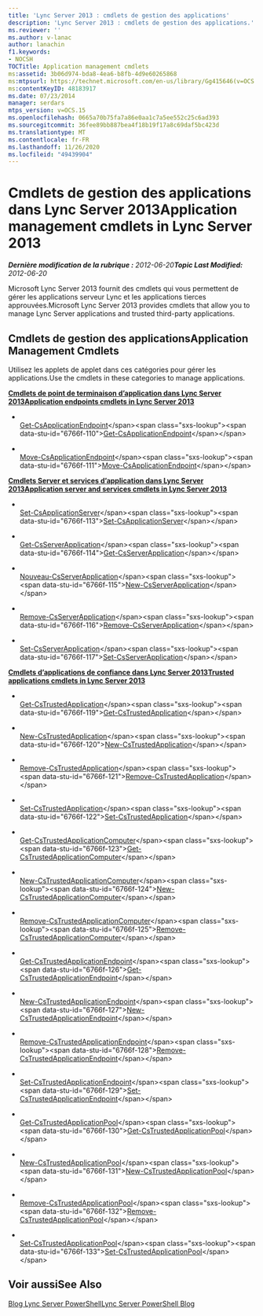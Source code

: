 ```yaml
---
title: 'Lync Server 2013 : cmdlets de gestion des applications'
description: 'Lync Server 2013 : cmdlets de gestion des applications.'
ms.reviewer: ''
ms.author: v-lanac
author: lanachin
f1.keywords:
- NOCSH
TOCTitle: Application management cmdlets
ms:assetid: 3b06d974-bda8-4ea6-b8fb-4d9e60265868
ms:mtpsurl: https://technet.microsoft.com/en-us/library/Gg415646(v=OCS.15)
ms:contentKeyID: 48183917
ms.date: 07/23/2014
manager: serdars
mtps_version: v=OCS.15
ms.openlocfilehash: 0665a70b75fa7a86e0aa1c7a5ee552c25c6ad393
ms.sourcegitcommit: 36fee89bb887bea4f18b19f17a8c69daf5bc423d
ms.translationtype: MT
ms.contentlocale: fr-FR
ms.lasthandoff: 11/26/2020
ms.locfileid: "49439904"
---
```

# <a name="application-management-cmdlets-in-lync-server-2013"></a><span data-ttu-id="6766f-103">Cmdlets de gestion des applications dans Lync Server 2013</span><span class="sxs-lookup"><span data-stu-id="6766f-103">Application management cmdlets in Lync Server 2013</span></span>

<div data-xmlns="http://www.w3.org/1999/xhtml">

<div class="topic" data-xmlns="http://www.w3.org/1999/xhtml" data-msxsl="urn:schemas-microsoft-com:xslt" data-cs="https://msdn.microsoft.com/">

<div data-asp="https://msdn2.microsoft.com/asp">



</div>

<div id="mainSection">

<div id="mainBody"><span data-ttu-id="6766f-104">

<span> </span></span><span class="sxs-lookup"><span data-stu-id="6766f-104">

<span> </span></span></span>

<span data-ttu-id="6766f-105">_**Dernière modification de la rubrique :** 2012-06-20_</span><span class="sxs-lookup"><span data-stu-id="6766f-105">_**Topic Last Modified:** 2012-06-20_</span></span>

<span data-ttu-id="6766f-106">Microsoft Lync Server 2013 fournit des cmdlets qui vous permettent de gérer les applications serveur Lync et les applications tierces approuvées.</span><span class="sxs-lookup"><span data-stu-id="6766f-106">Microsoft Lync Server 2013 provides cmdlets that allow you to manage Lync Server applications and trusted third-party applications.</span></span>

<div>

## <a name="application-management-cmdlets"></a><span data-ttu-id="6766f-107">Cmdlets de gestion des applications</span><span class="sxs-lookup"><span data-stu-id="6766f-107">Application Management Cmdlets</span></span>

<span data-ttu-id="6766f-108">Utilisez les applets de applet dans ces catégories pour gérer les applications.</span><span class="sxs-lookup"><span data-stu-id="6766f-108">Use the cmdlets in these categories to manage applications.</span></span>

<span data-ttu-id="6766f-109">**[Cmdlets de point de terminaison d’application dans Lync Server 2013](lync-server-2013-application-endpoints-cmdlets.md)**</span><span class="sxs-lookup"><span data-stu-id="6766f-109">**[Application endpoints cmdlets in Lync Server 2013](lync-server-2013-application-endpoints-cmdlets.md)**</span></span>

  - <span></span>  
    <span data-ttu-id="6766f-110">[Get-CsApplicationEndpoint](https://technet.microsoft.com/library/Gg398655(v=OCS.15))</span><span class="sxs-lookup"><span data-stu-id="6766f-110">[Get-CsApplicationEndpoint](https://technet.microsoft.com/library/Gg398655(v=OCS.15))</span></span>

  - <span></span>  
    <span data-ttu-id="6766f-111">[Move-CsApplicationEndpoint](https://technet.microsoft.com/library/Gg398188(v=OCS.15))</span><span class="sxs-lookup"><span data-stu-id="6766f-111">[Move-CsApplicationEndpoint](https://technet.microsoft.com/library/Gg398188(v=OCS.15))</span></span>

<span data-ttu-id="6766f-112">**[Cmdlets Server et services d’application dans Lync Server 2013](lync-server-2013-application-server-and-services-cmdlets.md)**</span><span class="sxs-lookup"><span data-stu-id="6766f-112">**[Application server and services cmdlets in Lync Server 2013](lync-server-2013-application-server-and-services-cmdlets.md)**</span></span>

  - <span></span>  
    <span data-ttu-id="6766f-113">[Set-CsApplicationServer](https://technet.microsoft.com/library/Gg398562(v=OCS.15))</span><span class="sxs-lookup"><span data-stu-id="6766f-113">[Set-CsApplicationServer](https://technet.microsoft.com/library/Gg398562(v=OCS.15))</span></span>

<!-- end list -->

  - <span></span>  
    <span data-ttu-id="6766f-114">[Get-CsServerApplication](https://technet.microsoft.com/library/Gg425948(v=OCS.15))</span><span class="sxs-lookup"><span data-stu-id="6766f-114">[Get-CsServerApplication](https://technet.microsoft.com/library/Gg425948(v=OCS.15))</span></span>

  - <span></span>  
    <span data-ttu-id="6766f-115">[Nouveau-CsServerApplication](https://technet.microsoft.com/library/Gg398096(v=OCS.15))</span><span class="sxs-lookup"><span data-stu-id="6766f-115">[New-CsServerApplication](https://technet.microsoft.com/library/Gg398096(v=OCS.15))</span></span>

  - <span></span>  
    <span data-ttu-id="6766f-116">[Remove-CsServerApplication](https://technet.microsoft.com/library/Gg398366(v=OCS.15))</span><span class="sxs-lookup"><span data-stu-id="6766f-116">[Remove-CsServerApplication](https://technet.microsoft.com/library/Gg398366(v=OCS.15))</span></span>

  - <span></span>  
    <span data-ttu-id="6766f-117">[Set-CsServerApplication](https://technet.microsoft.com/library/Gg412850(v=OCS.15))</span><span class="sxs-lookup"><span data-stu-id="6766f-117">[Set-CsServerApplication](https://technet.microsoft.com/library/Gg412850(v=OCS.15))</span></span>

<span data-ttu-id="6766f-118">**[Cmdlets d’applications de confiance dans Lync Server 2013](lync-server-2013-trusted-applications-cmdlets.md)**</span><span class="sxs-lookup"><span data-stu-id="6766f-118">**[Trusted applications cmdlets in Lync Server 2013](lync-server-2013-trusted-applications-cmdlets.md)**</span></span>

  - <span></span>  
    <span data-ttu-id="6766f-119">[Get-CsTrustedApplication](https://technet.microsoft.com/library/Gg399025(v=OCS.15))</span><span class="sxs-lookup"><span data-stu-id="6766f-119">[Get-CsTrustedApplication](https://technet.microsoft.com/library/Gg399025(v=OCS.15))</span></span>

  - <span></span>  
    <span data-ttu-id="6766f-120">[New-CsTrustedApplication](https://technet.microsoft.com/library/Gg398259(v=OCS.15))</span><span class="sxs-lookup"><span data-stu-id="6766f-120">[New-CsTrustedApplication](https://technet.microsoft.com/library/Gg398259(v=OCS.15))</span></span>

  - <span></span>  
    <span data-ttu-id="6766f-121">[Remove-CsTrustedApplication](https://technet.microsoft.com/library/Gg398176(v=OCS.15))</span><span class="sxs-lookup"><span data-stu-id="6766f-121">[Remove-CsTrustedApplication](https://technet.microsoft.com/library/Gg398176(v=OCS.15))</span></span>

  - <span></span>  
    <span data-ttu-id="6766f-122">[Set-CsTrustedApplication](https://technet.microsoft.com/library/Gg425840(v=OCS.15))</span><span class="sxs-lookup"><span data-stu-id="6766f-122">[Set-CsTrustedApplication](https://technet.microsoft.com/library/Gg425840(v=OCS.15))</span></span>

<!-- end list -->

  - <span></span>  
    <span data-ttu-id="6766f-123">[Get-CsTrustedApplicationComputer](https://technet.microsoft.com/library/Gg425843(v=OCS.15))</span><span class="sxs-lookup"><span data-stu-id="6766f-123">[Get-CsTrustedApplicationComputer](https://technet.microsoft.com/library/Gg425843(v=OCS.15))</span></span>

  - <span></span>  
    <span data-ttu-id="6766f-124">[New-CsTrustedApplicationComputer](https://technet.microsoft.com/library/Gg398405(v=OCS.15))</span><span class="sxs-lookup"><span data-stu-id="6766f-124">[New-CsTrustedApplicationComputer](https://technet.microsoft.com/library/Gg398405(v=OCS.15))</span></span>

  - <span></span>  
    <span data-ttu-id="6766f-125">[Remove-CsTrustedApplicationComputer](https://technet.microsoft.com/library/Gg398838(v=OCS.15))</span><span class="sxs-lookup"><span data-stu-id="6766f-125">[Remove-CsTrustedApplicationComputer](https://technet.microsoft.com/library/Gg398838(v=OCS.15))</span></span>

<!-- end list -->

  - <span></span>  
    <span data-ttu-id="6766f-126">[Get-CsTrustedApplicationEndpoint](https://technet.microsoft.com/library/Gg413035(v=OCS.15))</span><span class="sxs-lookup"><span data-stu-id="6766f-126">[Get-CsTrustedApplicationEndpoint](https://technet.microsoft.com/library/Gg413035(v=OCS.15))</span></span>

  - <span></span>  
    <span data-ttu-id="6766f-127">[New-CsTrustedApplicationEndpoint](https://technet.microsoft.com/library/Gg398594(v=OCS.15))</span><span class="sxs-lookup"><span data-stu-id="6766f-127">[New-CsTrustedApplicationEndpoint](https://technet.microsoft.com/library/Gg398594(v=OCS.15))</span></span>

  - <span></span>  
    <span data-ttu-id="6766f-128">[Remove-CsTrustedApplicationEndpoint](https://technet.microsoft.com/library/Gg398837(v=OCS.15))</span><span class="sxs-lookup"><span data-stu-id="6766f-128">[Remove-CsTrustedApplicationEndpoint](https://technet.microsoft.com/library/Gg398837(v=OCS.15))</span></span>

  - <span></span>  
    <span data-ttu-id="6766f-129">[Set-CsTrustedApplicationEndpoint](https://technet.microsoft.com/library/Gg398509(v=OCS.15))</span><span class="sxs-lookup"><span data-stu-id="6766f-129">[Set-CsTrustedApplicationEndpoint](https://technet.microsoft.com/library/Gg398509(v=OCS.15))</span></span>

<!-- end list -->

  - <span></span>  
    <span data-ttu-id="6766f-130">[Get-CsTrustedApplicationPool](https://technet.microsoft.com/library/Gg413055(v=OCS.15))</span><span class="sxs-lookup"><span data-stu-id="6766f-130">[Get-CsTrustedApplicationPool](https://technet.microsoft.com/library/Gg413055(v=OCS.15))</span></span>

  - <span></span>  
    <span data-ttu-id="6766f-131">[New-CsTrustedApplicationPool](https://technet.microsoft.com/library/Gg425804(v=OCS.15))</span><span class="sxs-lookup"><span data-stu-id="6766f-131">[New-CsTrustedApplicationPool](https://technet.microsoft.com/library/Gg425804(v=OCS.15))</span></span>

  - <span></span>  
    <span data-ttu-id="6766f-132">[Remove-CsTrustedApplicationPool](https://technet.microsoft.com/library/Gg398750(v=OCS.15))</span><span class="sxs-lookup"><span data-stu-id="6766f-132">[Remove-CsTrustedApplicationPool](https://technet.microsoft.com/library/Gg398750(v=OCS.15))</span></span>

  - <span></span>  
    <span data-ttu-id="6766f-133">[Set-CsTrustedApplicationPool](https://technet.microsoft.com/library/Gg398187(v=OCS.15))</span><span class="sxs-lookup"><span data-stu-id="6766f-133">[Set-CsTrustedApplicationPool](https://technet.microsoft.com/library/Gg398187(v=OCS.15))</span></span>

</div>

<div>

## <a name="see-also"></a><span data-ttu-id="6766f-134">Voir aussi</span><span class="sxs-lookup"><span data-stu-id="6766f-134">See Also</span></span>


[<span data-ttu-id="6766f-135">Blog Lync Server PowerShell</span><span class="sxs-lookup"><span data-stu-id="6766f-135">Lync Server PowerShell Blog</span></span>](https://go.microsoft.com/fwlink/p/?linkid=203150)  
  

<span data-ttu-id="6766f-136"></div>

</div>

<span> </span>

</div>

</div>

</span><span class="sxs-lookup"><span data-stu-id="6766f-136"></div>

</div>

<span> </span>

</div>

</div>

</span></span></div>

